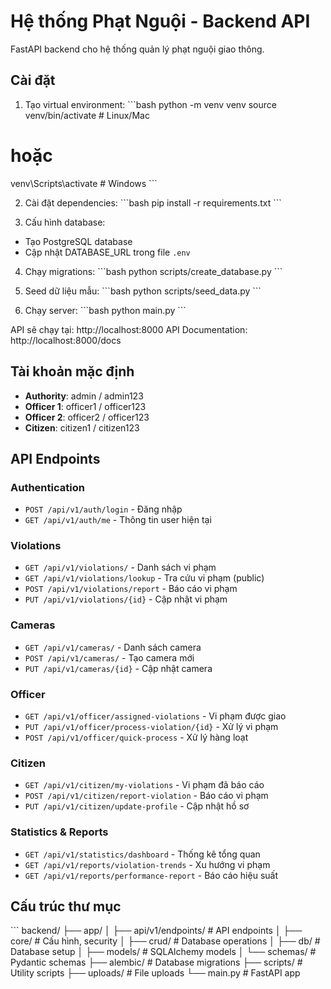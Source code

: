 # Hệ thống Phạt Nguội - Backend API

FastAPI backend cho hệ thống quản lý phạt nguội giao thông.

## Cài đặt

1. Tạo virtual environment:
\`\`\`bash
python -m venv venv
source venv/bin/activate  # Linux/Mac
# hoặc
venv\Scripts\activate  # Windows
\`\`\`

2. Cài đặt dependencies:
\`\`\`bash
pip install -r requirements.txt
\`\`\`

3. Cấu hình database:
- Tạo PostgreSQL database
- Cập nhật DATABASE_URL trong file `.env`

4. Chạy migrations:
\`\`\`bash
python scripts/create_database.py
\`\`\`

5. Seed dữ liệu mẫu:
\`\`\`bash
python scripts/seed_data.py
\`\`\`

6. Chạy server:
\`\`\`bash
python main.py
\`\`\`

API sẽ chạy tại: http://localhost:8000
API Documentation: http://localhost:8000/docs

## Tài khoản mặc định

- **Authority**: admin / admin123
- **Officer 1**: officer1 / officer123  
- **Officer 2**: officer2 / officer123
- **Citizen**: citizen1 / citizen123

## API Endpoints

### Authentication
- `POST /api/v1/auth/login` - Đăng nhập
- `GET /api/v1/auth/me` - Thông tin user hiện tại

### Violations
- `GET /api/v1/violations/` - Danh sách vi phạm
- `GET /api/v1/violations/lookup` - Tra cứu vi phạm (public)
- `POST /api/v1/violations/report` - Báo cáo vi phạm
- `PUT /api/v1/violations/{id}` - Cập nhật vi phạm

### Cameras
- `GET /api/v1/cameras/` - Danh sách camera
- `POST /api/v1/cameras/` - Tạo camera mới
- `PUT /api/v1/cameras/{id}` - Cập nhật camera

### Officer
- `GET /api/v1/officer/assigned-violations` - Vi phạm được giao
- `PUT /api/v1/officer/process-violation/{id}` - Xử lý vi phạm
- `POST /api/v1/officer/quick-process` - Xử lý hàng loạt

### Citizen
- `GET /api/v1/citizen/my-violations` - Vi phạm đã báo cáo
- `POST /api/v1/citizen/report-violation` - Báo cáo vi phạm
- `PUT /api/v1/citizen/update-profile` - Cập nhật hồ sơ

### Statistics & Reports
- `GET /api/v1/statistics/dashboard` - Thống kê tổng quan
- `GET /api/v1/reports/violation-trends` - Xu hướng vi phạm
- `GET /api/v1/reports/performance-report` - Báo cáo hiệu suất

## Cấu trúc thư mục

\`\`\`
backend/
├── app/
│   ├── api/v1/endpoints/    # API endpoints
│   ├── core/               # Cấu hình, security
│   ├── crud/               # Database operations
│   ├── db/                 # Database setup
│   ├── models/             # SQLAlchemy models
│   └── schemas/            # Pydantic schemas
├── alembic/                # Database migrations
├── scripts/                # Utility scripts
├── uploads/                # File uploads
└── main.py                 # FastAPI app
